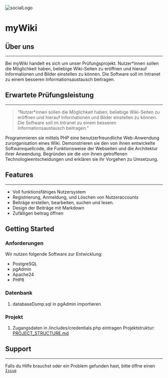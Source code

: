 ![socialLogo](https://user-images.githubusercontent.com/118884361/204816082-fa6df68e-4417-45a4-b7b7-f44e6eb5f15e.png)



# myWiki

## Über uns
---
Bei myWiki handelt es sich um unser Prüfungsprojekt. Nutzer*innen sollen die Möglichkeit haben, beliebige Wiki-Seiten zu eröffnen und hierauf Informationen und Bilder einstellen zu können. Die Software soll im Intranet zu einem besseren Informationsaustausch beitragen.

## Erwartete Prüfungsleistung
---
>“Nutzer*innen sollen die Möglichkeit haben, beliebige Wiki-Seiten zu eröffnen und hierauf Informationen und Bilder einstellen zu können. Die Software soll im Intranet zu einem besseren Informationsaustausch beitragen.”

Programmieren sie mittels PHP eine benutzerfreundliche Web-Anwendung zurorganisation eines Wiki. Demonstrieren sie den von ihnen entwickelte Softwarequellcode, die Funktionsweise der Webseiten und die Architektur ihrer Anwendung. Begründen sie die von ihnen getroffenen Technologieentscheidungen und erklären sie ihr Vorgehen zu Umsetzung.

## Features
---
- Voll funktionsfähiges Nutzersystem
- Registrierung, Anmeldung, und Löschen von Nutzeraccounts
- Beiträge erstellen, bearbeiten, suchen und lesen.
- Design der Beiträge mit Markdown
- Zufälligen beitrag öffnen

## Getting Started

### Anforderungen
Wir nutzen folgende Software zur Entwicklung:
- PostgreSQL
- pgAdmin 
- Apache24
- PHP8

### Datenbank
1. databaseDump.sql in pgAdmin importieren

### Projekt
1. Zugangsdaten in /includes/credentials.php eintragen
Projektstruktur: [PROJECT_STRUCTURE.md](PROJECT_STRUCTURE.md)

## Support
---
Falls du Hilfe brauchst oder ein Problem gefunden hast, bitte öffne einen [`Issue`](https://github.com/kev9euf3rois/Wiki/issues)
